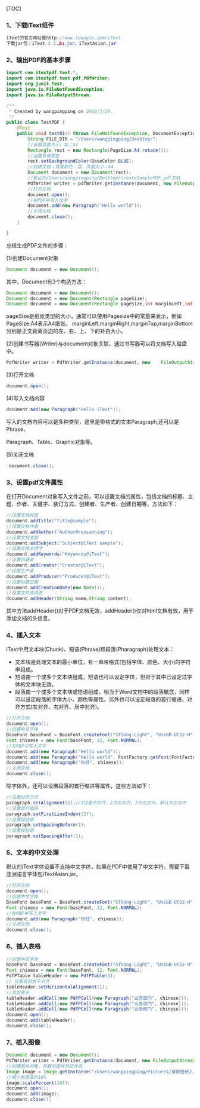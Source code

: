 [TOC]

### 1、下载iText组件

```java
iText的官方网址是http://www.lowagie.com/iText
下载jar包：iText-2.1.2u.jar、iTextAsian.jar
```

### 2、输出PDF的基本步骤

~~~Java
import com.itextpdf.text.*;
import com.itextpdf.text.pdf.PdfWriter;
import org.junit.Test;
import java.io.FileNotFoundException;
import java.io.FileOutputStream;

/**
 * Created by wangpingping on 2018/3/29.
 */
public class TestPDF {
    @Test
    public void test01() throws FileNotFoundException, DocumentException {
        String FILE_DIR = "/Users/wangpingping/Desktop/";
        //设置页面大小，如：A4
        Rectangle rect = new Rectangle(PageSize.A4.rotate());
        //设置背景颜色
        rect.setBackgroundColor(BaseColor.BLUE);
        //创建文档：背景颜色：蓝，页面大小：A4
        Document document = new Document(rect);
        //输出为/Users/wangpingping/Desktop/createSamplePDF.pdf文档
        PdfWriter writer = pdfWriter.getInstance(document, new FileOutputStream(FILE_DIR + "createSamplePDF.pdf"));
        //打开文档
        document.open();
        //在PDF中写入文字
        document.add(new Paragraph("Hello world"));
        //关闭文档
        document.close();
    }

}

~~~

总结生成PDF文件的步骤：

(1)创建Document对象

~~~java
Document document = new Document();
~~~

其中，Document有3个构造方法：

~~~java
Document document = new Document();
Document document = new Document(Rectangle pageSize);
Document document = new Document(Rectangle pageSize,int marginLeft,int marginRight,int marginTop,int marginBottom);
~~~

pageSize是纸张类型的大小，通常可以使用Pagesize中的常量来表示，例如PageSize.A4表示A4纸张。 marginLeft,marginRight,marginTop,marginBottom分别是正文距离页边的左、右、上、下的补白大小。

(2)创建书写器(Writer)与document对象关联，通过书写器可以将文档写入磁盘中。

~~~java
PdfWriter writer = PdfWriter.getInstance(document, new 	  FileOutputStream("/Users/wangpingping/Desktop/3.pdf"));
~~~

(3)打开文档

~~~java
document.open();
~~~

(4)写入文档内容

~~~java
document.add(new Paragraph("Hello iText"));
~~~

写入的文档内容可以是多种类型，这里是带格式的文本Paragraph,还可以是Phrase、

Paragraph、Table、Graphic对象等。

(5)关闭文档

~~~java
 document.close();
~~~

###  3、设置pdf文件属性

在打开Document对象写入文件之前，可以设置文档的属性，包括文档的标题、主题、作者、关键字、装订方式、创建者、生产者、创建日期等，方法如下：

~~~java
//设置文档标题
document.addTitle("Title@sample");
//设置文档作者
document.addAuthor("Author@rensanning");
//设置文档主题
document.addSubject("Subject@iText sample");
//设置文档关键字
document.addKeywords("Keywords@iText");
//设置创建者
document.addCreator("Creator@iText");
//设置生产者
document.addProducer("Producer@iText");
//设置创建日期
document.addCreationDate(new Date());
//设置文件夹信息
document.addHeader(String name,String content);
~~~

其中方法addHeader()对于PDF文档无效，addHeader()仅对html文档有效，用于添加文档的头信息。

### 4、插入文本

iText中用文本块(Chunk)、短语(Phrase)和段落(Pharagraph)处理文本：

- 文本块是处理文本的最小单位，有一串带格式(包括字体、颜色、大小)的字符串组成。
- 短语由一个或多个文本块组成，短语也可以设定字体，但对于其中已设定过字体的文本块无效。
- 段落由一个或多个文本块或短语组成，相当于Word文档中的段落概念，同样可以设定段落的字体大小、颜色等属性。另外也可以设定段落的首行缩进、对齐方式(左对齐、右对齐、居中对齐)。

~~~java
//打开文档
document.open();
//创建中文字体
BaseFont baseFont = BaseFont.createFont("STSong-Light", "UniGB-UCS2-H", BaseFont.NOT_EMBEDDED);
Font chinese = new Font(baseFont, 12, Font.NORMAL);
//在PDF中写入文字
document.add(new Paragraph("Hello world"));
document.add(new Paragraph("Hello world", FontFactory.getFont(FontFactory.COURIER, 12, Font.BOLDITALIC)));
document.add(new Paragraph("你好", chinese));
//关闭文档
document.close();
~~~

除字体外，还可以设置段落的首行缩进等属性，这些方法如下：

~~~java
//设置对齐方式
paragraph.setAlignment(1);//1位居中对齐，2为右对齐，3为左对齐，默认为左对齐
//设置首行缩进
paragraph.setFirstLineIndent(2f);
//设置段前距
paragraph.setSpacingBefore(1);
//设置段后距
paragraph.setSpacingAfter(1);
~~~

### 5、文本的中文处理

默认的iText字体设置不支持中文字体，如果在PDF中使用了中文字符，需要下载亚洲语言字体包iTextAsian.jar。

~~~java
//打开文档
document.open();
//创建中文字体
BaseFont baseFont = BaseFont.createFont("STSong-Light", "UniGB-UCS2-H", BaseFont.NOT_EMBEDDED);
Font chinese = new Font(baseFont, 12, Font.NORMAL);
//在PDF中写入文字
document.add(new Paragraph("你好", chinese));
//关闭文档
document.close();
~~~

### 6、插入表格

~~~java
//创建中文字体
BaseFont baseFont = BaseFont.createFont("STSong-Light", "UniGB-UCS2-H", BaseFont.NOT_EMBEDDED);
Font chinese = new Font(baseFont, 12, Font.NORMAL);
PdfPTable tableHeader = new PdfPTable(3);
// 设置表的水平对齐
tableHeader.setHorizontalAlignment(1);
//添加表头
tableHeader.addCell(new PdfPCell(new Paragraph("业务部门", chinese)));
tableHeader.addCell(new PdfPCell(new Paragraph("业务部门", chinese)));
tableHeader.addCell(new PdfPCell(new Paragraph("业务部门", chinese)));
document.open();
document.add(tableHeader);
document.close();
~~~

### 7、插入图像

~~~Java
Document document = new Document();
PdfWriter writer = PdfWriter.getInstance(document, new FileOutputStream("/Users/wangpingping/Desktop/3.pdf"));
//创建图片对象，参数为图片的文件名
Image image = Image.getInstance("/Users/wangpingping/Pictures/桌面壁纸2.jpg");
//缩小到原来的10%
image.scalePercent(10f);
document.open();
document.add(image);
document.close();
~~~





